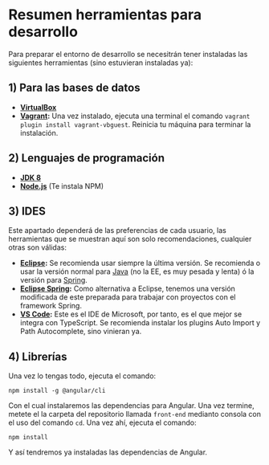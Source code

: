 # Resumen herramientas para desarrollo
Para preparar el entorno de desarrollo se necesitrán tener instaladas las siguientes herramientas (sino estuvieran instaladas ya):
## 1) Para las bases de datos
* **[VirtualBox](https://www.virtualbox.org/wiki/Downloads)**
* **[Vagrant](https://www.vagrantup.com/downloads.html):** Una vez instalado, ejecuta una terminal el comando ```vagrant plugin install vagrant-vbguest```. Reinicia tu máquina para terminar la instalación.

## 2) Lenguajes de programación
* **[JDK 8](http://www.oracle.com/technetwork/java/javase/downloads/jdk8-downloads-2133151.html)**
* **[Node.js](https://nodejs.org/es/)** (Te instala NPM)

## 3) IDES
Este apartado dependerá de las preferencias de cada usuario, las herramientas que se muestran aquí son solo recomendaciones, cualquier otras son válidas:
* **[Eclipse](https://www.eclipse.org/downloads/packages/eclipse-ide-java-developers/oxygen2):** Se recomienda usar siempre la última versión. Se recomienda o usar la versión normal para [Java](https://www.eclipse.org/downloads/packages/eclipse-ide-java-developers/oxygen2) (no la EE, es muy pesada y lenta) ó la versión para [Spring](https://spring.io/tools/sts).
* **[Eclipse Spring](https://spring.io/tools/sts):** Como alternativa a Eclipse, tenemos una versión modificada de este preparada para trabajar con proyectos con el framework Spring.
* **[VS Code](https://code.visualstudio.com/):** Este es el IDE de Microsoft, por tanto, es el que mejor se integra con TypeScript. Se recomienda instalar los plugins Auto Import y Path Autocomplete, sino vinieran ya.

## 4) Librerías
Una vez lo tengas todo, ejecuta el comando:
```
npm install -g @angular/cli
```
Con el cual instalaremos las dependencias para Angular. Una vez termine, metete el la carpeta del repositorio llamada ```front-end``` medianto consola con el uso del comando ```cd```. Una vez ahí, ejecuta el comando: 
```
npm install
```
Y así tendremos ya instaladas las dependencias de Angular.